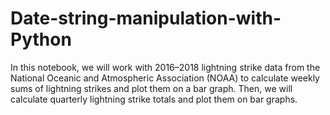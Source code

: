 # Date-string-manipulation-with-Python
In this notebook, we will work with 2016–2018 lightning strike data from the National Oceanic and Atmospheric Association (NOAA) to calculate weekly sums of lightning strikes and plot them on a bar graph. 
Then, we will calculate quarterly lightning strike totals and plot them on bar graphs.
